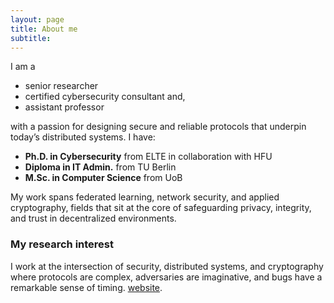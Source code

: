 ```yaml
---
layout: page
title: About me
subtitle: 
---
```


I am a 

- senior researcher
- certified cybersecurity consultant and, 
- assistant professor

with a passion for designing secure and reliable protocols that underpin today’s distributed systems. I have: 

- **Ph.D. in Cybersecurity** from ELTE in collaboration with HFU
- **Diploma in IT Admin.** from TU Berlin
- **M.Sc. in Computer Science** from UoB

My work spans federated learning, network security, and applied cryptography, fields that sit at the core of safeguarding privacy, integrity, and trust in decentralized environments. 

### My research interest
I work at the intersection of security, distributed systems, and cryptography where protocols are complex, adversaries are imaginative, and bugs have a remarkable sense of timing. [website](https://alshawki.elte.hu).
